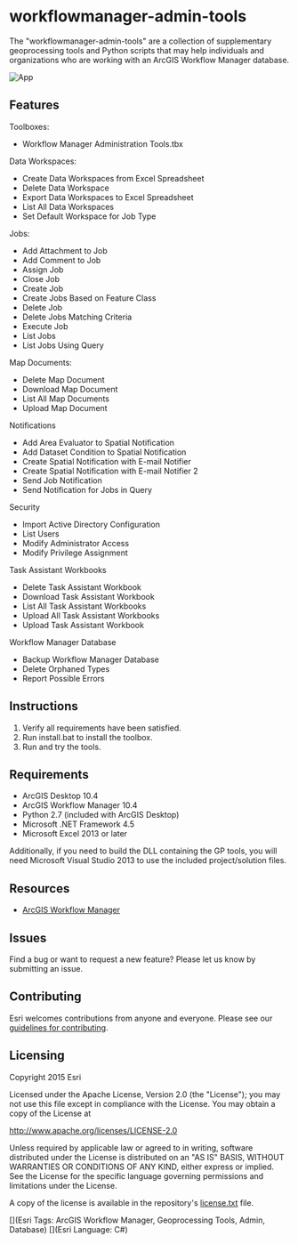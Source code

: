 # workflowmanager-admin-tools
The "workflowmanager-admin-tools" are a collection of supplementary geoprocessing tools and Python scripts that may help individuals and organizations who are working with an ArcGIS Workflow Manager database.

![App](https://github.com/ArcGIS/workflowmanager-admin-tools/workflowmanager-admin-tools.png)

## Features
Toolboxes:
  - Workflow Manager Administration Tools.tbx

Data Workspaces:
  - Create Data Workspaces from Excel Spreadsheet
  - Delete Data Workspace
  - Export Data Workspaces to Excel Spreadsheet
  - List All Data Workspaces
  - Set Default Workspace for Job Type

Jobs:
  - Add Attachment to Job
  - Add Comment to Job
  - Assign Job
  - Close Job
  - Create Job
  - Create Jobs Based on Feature Class
  - Delete Job
  - Delete Jobs Matching Criteria
  - Execute Job
  - List Jobs
  - List Jobs Using Query

Map Documents:
  - Delete Map Document
  - Download Map Document
  - List All Map Documents
  - Upload Map Document

Notifications
  - Add Area Evaluator to Spatial Notification
  - Add Dataset Condition to Spatial Notification
  - Create Spatial Notification with E-mail Notifier
  - Create Spatial Notification with E-mail Notifier 2
  - Send Job Notification
  - Send Notification for Jobs in Query

Security
  - Import Active Directory Configuration
  - List Users
  - Modify Administrator Access
  - Modify Privilege Assignment

Task Assistant Workbooks
  - Delete Task Assistant Workbook
  - Download Task Assistant Workbook
  - List All Task Assistant Workbooks
  - Upload All Task Assistant Workbooks
  - Upload Task Assistant Workbook

Workflow Manager Database
  - Backup Workflow Manager Database
  - Delete Orphaned Types
  - Report Possible Errors

## Instructions

1. Verify all requirements have been satisfied.
2. Run install.bat to install the toolbox. 
3. Run and try the tools.

## Requirements

* ArcGIS Desktop 10.4
* ArcGIS Workflow Manager 10.4
* Python 2.7 (included with ArcGIS Desktop)
* Microsoft .NET Framework 4.5
* Microsoft Excel 2013 or later

Additionally, if you need to build the DLL containing the GP tools, you will need Microsoft Visual Studio 2013 to use the included project/solution files.

## Resources

* [ArcGIS Workflow Manager](http://www.esri.com/software/arcgis/extensions/arcgis-workflow-manager)

## Issues

Find a bug or want to request a new feature?  Please let us know by submitting an issue.

## Contributing

Esri welcomes contributions from anyone and everyone. Please see our [guidelines for contributing](https://github.com/esri/contributing).

## Licensing
Copyright 2015 Esri

Licensed under the Apache License, Version 2.0 (the "License");
you may not use this file except in compliance with the License.
You may obtain a copy of the License at

   http://www.apache.org/licenses/LICENSE-2.0

Unless required by applicable law or agreed to in writing, software
distributed under the License is distributed on an "AS IS" BASIS,
WITHOUT WARRANTIES OR CONDITIONS OF ANY KIND, either express or implied.
See the License for the specific language governing permissions and
limitations under the License.

A copy of the license is available in the repository's [license.txt](https://github.com/ArcGIS/workflowmanager-admin-tools/license.txt) file.

[](Esri Tags: ArcGIS Workflow Manager, Geoprocessing Tools, Admin, Database)
[](Esri Language: C#)